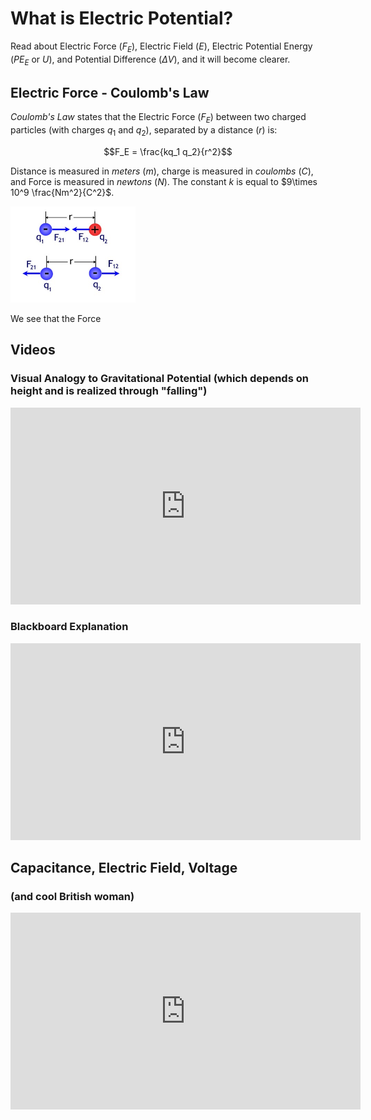# What is Electric Potential?

Read about Electric Force ($F_E$), Electric Field ($E$), Electric Potential Energy ($PE_E$ or $U$), and Potential Difference ($\Delta V$), and it will become clearer.



## Electric Force - Coulomb's Law

*Coulomb's Law* states that the Electric Force ($F_E$) between two charged particles (with charges $q_1$ and $q_2$), separated by a distance ($r$) is:

$$F_E = \frac{kq_1 q_2}{r^2}$$

Distance is measured in *meters* ($m$), charge is measured in *coulombs* ($C$), and Force is measured in *newtons* ($N$). The constant $k$ is equal to $9\times 10^9 \frac{Nm^2}{C^2}$.

<img src="coulomb1.jpg" width="200" alt="force"/>

We see that the Force


## Videos

### Visual Analogy to Gravitational Potential (which depends on height and is realized through "falling")
<iframe width="560" height="315" src="https://www.youtube.com/embed/-Rb9guSEeVE?rel=0" frameborder="0" allow="autoplay; encrypted-media" allowfullscreen></iframe>

### Blackboard Explanation

<iframe width="560" height="315" src="https://www.youtube.com/embed/wT9AsY79f1k?rel=0" frameborder="0" allow="autoplay; encrypted-media" allowfullscreen></iframe>

## Capacitance, Electric Field, Voltage
### (and cool British woman)

<iframe width="560" height="315" src="https://www.youtube.com/embed/ZrMltpK6iAw?rel=0" frameborder="0" allow="autoplay; encrypted-media" allowfullscreen></iframe>
